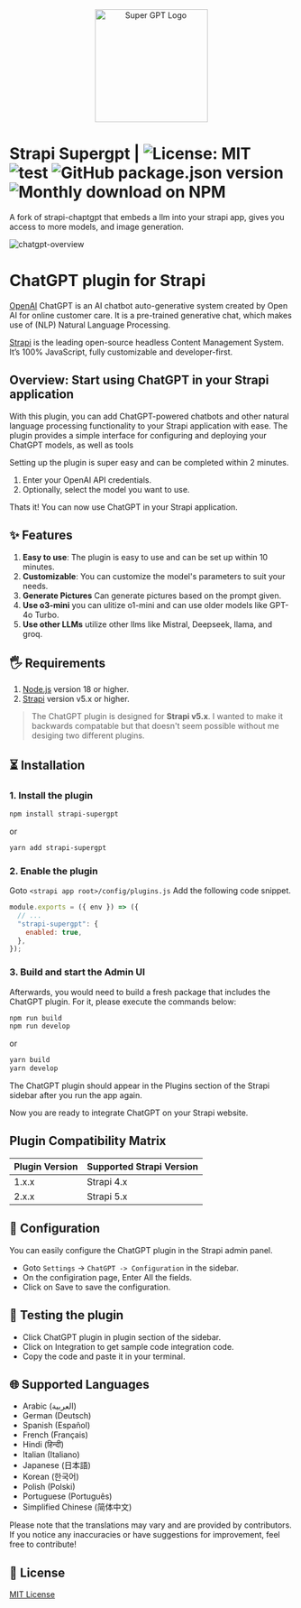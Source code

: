 <div align="center">
  <img src="https://www.tbrantleyii.dev/strapi-supergpt/logo.png" width="200" alt="Super GPT Logo" />
</div>

# Strapi Supergpt | ![License: MIT](https://img.shields.io/badge/License-MIT-yellow.svg) ![test](https://github.com/theCompanyDream/strapi-supergpt/actions/workflows/validate.yml/badge.svg) ![GitHub package.json version](https://img.shields.io/github/package-json/v/theCompanyDream/strapi-supergpt?label=npm&logo=npm) ![Monthly download on NPM](https://img.shields.io/npm/dm/strapi-supergpt.svg)

A fork of strapi-chaptgpt that embeds a llm into your strapi app, gives you access to more models, and image generation.

![chatgpt-overview](https://www.tbrantleyii.dev/strapi-supergpt/howToUse.gif)

# ChatGPT plugin for Strapi

[OpenAI](https://openai.com/) ChatGPT is an AI chatbot auto-generative system created by Open AI for online customer care. It is a pre-trained generative chat, which makes use of (NLP) Natural Language Processing.

[Strapi](https://strapi.io/) is the leading open-source headless Content Management System. It’s 100% JavaScript, fully customizable and developer-first.

## Overview: Start using ChatGPT in your Strapi application

With this plugin, you can add ChatGPT-powered chatbots and other natural language processing functionality to your Strapi application with ease. The plugin provides a simple interface for configuring and deploying your ChatGPT models, as well as tools

Setting up the plugin is super easy and can be completed within 2 minutes.

1. Enter your OpenAI API credentials.
1. Optionally, select the model you want to use.

Thats it! You can now use ChatGPT in your Strapi application.

## ✨ Features

1. **Easy to use**: The plugin is easy to use and can be set up within 10 minutes.
1. **Customizable**: You can customize the model's parameters to suit your needs.
1. **Generate Pictures** Can generate pictures based on the prompt given.
1. **Use o3-mini** you can ulitize o1-mini and can use older models like GPT-4o Turbo.
1. **Use other LLMs** utilize other llms like Mistral, Deepseek, llama, and groq.

## 🖐 Requirements

1. [Node.js](https://nodejs.org/en/) version 18 or higher.
1. [Strapi](https://strapi.io/) version v5.x or higher.

> The ChatGPT plugin is designed for **Strapi v5.x**.
> I wanted to make it backwards compatable but that doesn't seem possible without me desiging two different plugins.

## ⏳ Installation

### 1. Install the plugin

<!-- use npm for installing plugin -->

```bash
npm install strapi-supergpt
```

or

```bash
yarn add strapi-supergpt
```

### 2. Enable the plugin

<!-- enable the plugin in the admin panel -->

Goto `<strapi app root>/config/plugins.js` Add the following code snippet.

```js
module.exports = ({ env }) => ({
  // ...
  "strapi-supergpt": {
    enabled: true,
  },
});
```

### 3. Build and start the Admin UI

Afterwards, you would need to build a fresh package that includes the ChatGPT plugin. For it, please execute the commands below:

<!-- build the admin UI -->

```bash
npm run build
npm run develop
```

or

```bash
yarn build
yarn develop
```

The ChatGPT plugin should appear in the Plugins section of the Strapi sidebar after you run the app again.

Now you are ready to integrate ChatGPT on your Strapi website.

## Plugin Compatibility Matrix

| Plugin Version | Supported Strapi Version |
|----------------|--------------------------|
| 1.x.x          | Strapi 4.x               |
| 2.x.x          | Strapi 5.x               |

## 🔧 Configuration

You can easily configure the ChatGPT plugin in the Strapi admin panel.

- Goto `Settings` -> `ChatGPT -> Configuration` in the sidebar.
- On the configiration page, Enter All the fields.
- Click on Save to save the configuration.

## 📖 Testing the plugin

- Click ChatGPT plugin in plugin section of the sidebar.
- Click on Integration to get sample code integration code.
- Copy the code and paste it in your terminal.

## 🌐 Supported Languages

- Arabic (العربية)
- German (Deutsch)
- Spanish (Español)
- French (Français)
- Hindi (हिन्दी)
- Italian (Italiano)
- Japanese (日本語)
- Korean (한국어)
- Polish (Polski)
- Portuguese (Português)
- Simplified Chinese (简体中文)

Please note that the translations may vary and are provided by contributors. If you notice any inaccuracies or have suggestions for improvement, feel free to contribute!

## 📝 License

[MIT License](LICENSE)
